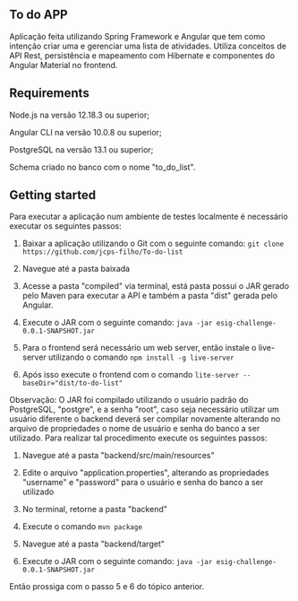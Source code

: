 ## To do APP

Aplicação feita utilizando Spring Framework e Angular que tem como intenção criar uma e gerenciar uma lista de atividades. Utiliza conceitos de API Rest, 
persistência e mapeamento com Hibernate e componentes do Angular Material no frontend.

## Requirements

Node.js na versão 12.18.3 ou superior;

Angular CLI na versão 10.0.8 ou superior;

PostgreSQL na versão 13.1 ou superior;

Schema criado no banco com o nome "to_do_list".

## Getting started

Para executar a aplicação num ambiente de testes localmente é necessário executar os seguintes passos: 

1. Baixar a aplicação utilizando o Git com o seguinte comando: ```git clone https://github.com/jcps-filho/To-do-list```

2. Navegue até a pasta baixada

3. Acesse a pasta "compiled" via terminal, está pasta possui o JAR gerado pelo Maven para executar a API e também a pasta "dist" gerada pelo Angular.

4. Execute o JAR com o seguinte comando: ```java -jar esig-challenge-0.0.1-SNAPSHOT.jar```

5. Para o frontend será necessário um web server, então instale o live-server utilizando o comando ```npm install -g live-server```

6. Após isso execute o frontend com o comando ```lite-server --baseDir="dist/to-do-list"```

Observação: O JAR foi compilado utilizando o usuário padrão do PostgreSQL, "postgre", e a senha "root", caso seja necessário utilizar um usuário diferente o backend deverá ser compilar novamente alterando no arquivo de propriedades o nome de usuário e senha do banco a ser utilizado. Para realizar tal procedimento execute os seguintes passos:

1. Navegue até a pasta "backend/src/main/resources"

2. Edite o arquivo "application.properties", alterando as propriedades "username" e "password" para o usuário e senha do banco a ser utilizado

3. No terminal, retorne a pasta "backend"

4. Execute o comando ```mvn package```

5. Navegue até a pasta "backend/target"

6. Execute o JAR com o seguinte comando: ```java -jar esig-challenge-0.0.1-SNAPSHOT.jar```

Então prossiga com o passo 5 e 6 do tópico anterior.
